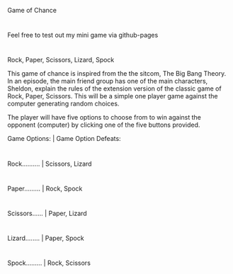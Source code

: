 Game of Chance
#

Feel free to test out my mini game via github-pages
#


Rock, Paper, Scissors, Lizard, Spock

This game of chance is inspired from the the sitcom, The Big Bang Theory. In an episode, the main friend group has one of the main characters, Sheldon, explain the rules of the extension version of the classic game of Rock, Paper, Scissors.
This will be a simple one player game against the computer generating random choices.

The player will have five options to choose from to win against the opponent (computer) by clicking one of the five buttons provided.

Game Options: | Game Option Defeats:
#
Rock.......... | Scissors, Lizard
#
Paper......... | Rock, Spock
#
Scissors...... | Paper, Lizard
#
Lizard........ | Paper, Spock
#
Spock......... | Rock, Scissors
